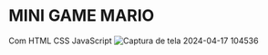 # MINI GAME MARIO

Com HTML CSS JavaScript
![Captura de tela 2024-04-17 104536](https://github.com/Anacarolinacruz/Jogo-Mario/assets/117498166/38ae09b6-a502-44fa-b314-a4e317d24b93)
